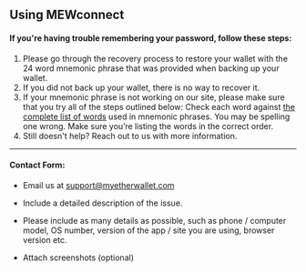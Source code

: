 ## Using MEWconnect

#### If you're having trouble remembering your password, follow these steps:

1. Please go through the recovery process to restore your wallet with the 24 word mnemonic phrase that was provided when backing up your wallet.
   <br>
2. If you did not back up your wallet, there is no way to recover it.
   <br>
3. If your mnemonic phrase is not working on our site, please make sure that you try all of the steps outlined below:
   Check each word against [the complete list of words](https://github.com/bitcoin/bips/blob/master/bip-0039/english.txt) used in mnemonic phrases. You may be spelling one wrong.
   Make sure you’re listing the words in the correct order.
   <br>
4. Still doesn't help? Reach out to us with more information.

* * *

#### Contact Form:

- Email us at support@myetherwallet.com
  <br>

- Include a detailed description of the issue.

- Please include as many details as possible, such as phone / computer model, OS number, version of the app / site you are using, browser version etc.
  <br>

- Attach screenshots (optional)
